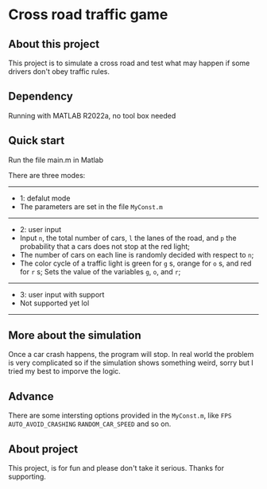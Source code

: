 # Cross road traffic game

## About this project

This project is to simulate a cross road and test what may happen if some drivers don't obey traffic rules.

## Dependency

Running with MATLAB R2022a, no tool box needed

## Quick start

Run the file main.m in Matlab

There are three modes:

---

+ 1: defalut mode
+ The parameters are set in the file `MyConst.m`

---

+ 2: user input
+ Input `n`, the total number of cars, `l` the lanes of the road, and `p` the probability that a cars does not stop at the red light;
+ The number of cars on each line is randomly decided with respect to `n`;
+ The color cycle of a traffic light is green for `g` s, orange for `o` s, and red for `r` s; Sets the value of the variables `g`, `o`, and `r`;

---

+ 3: user input with support
+ Not supported yet lol

---

## More about the simulation

Once a car crash happens, the program will stop. In real world the problem is very complicated so if the simulation shows something weird, sorry but I tried my best to imporve the logic.

## Advance

There are some intersting options provided in the `MyConst.m`, like `FPS` `AUTO_AVOID_CRASHING` `RANDOM_CAR_SPEED` and so on.

## About project

This project, is for fun and please don't take it serious. Thanks for supporting.
